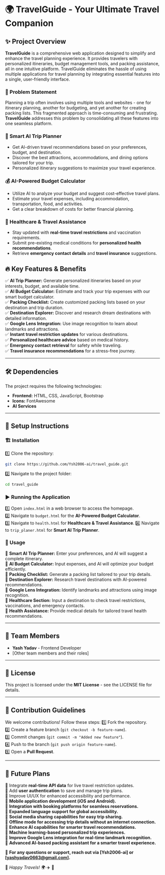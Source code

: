 # 🌍 TravelGuide - Your Ultimate Travel Companion

## ✨ Project Overview
**TravelGuide** is a comprehensive web application designed to simplify and enhance the travel planning experience. It provides travelers with personalized itineraries, budget management tools, and packing assistance, all in one intuitive platform. TravelGuide eliminates the hassle of using multiple applications for travel planning by integrating essential features into a single, user-friendly interface.

### 🛑 Problem Statement
Planning a trip often involves using multiple tools and websites - one for itinerary planning, another for budgeting, and yet another for creating packing lists. This fragmented approach is time-consuming and frustrating. **TravelGuide** addresses this problem by consolidating all these features into one seamless platform.

### 🤖 Smart AI Trip Planner
- Get AI-driven travel recommendations based on your preferences, budget, and destination.
- Discover the best attractions, accommodations, and dining options tailored for your trip.
- Personalized itinerary suggestions to maximize your travel experience.

### 💰 AI-Powered Budget Calculator
- Utilize AI to analyze your budget and suggest cost-effective travel plans.
- Estimate your travel expenses, including accommodation, transportation, food, and activities.
- Get a clear breakdown of costs for better financial planning.

### 🏥 Healthcare & Travel Assistance
- Stay updated with **real-time travel restrictions** and vaccination requirements.
- Submit pre-existing medical conditions for **personalized health recommendations**.
- Retrieve **emergency contact details** and **travel insurance** suggestions.

## 🔥 Key Features & Benefits
✅ **AI Trip Planner:** Generate personalized itineraries based on your interests, budget, and available time.  
✅ **AI Budget Calculator:** Estimate and track your trip expenses with our smart budget calculator.  
✅ **Packing Checklist:** Create customized packing lists based on your destination and trip duration.  
✅ **Destination Explorer:** Discover and research dream destinations with detailed information.  
✅ **Google Lens Integration:** Use image recognition to learn about landmarks and attractions.  
✅ **Instant travel restriction updates** for various destinations.  
✅ **Personalized healthcare advice** based on medical history.  
✅ **Emergency contact retrieval** for safety while traveling.  
✅ **Travel insurance recommendations** for a stress-free journey. 


---

## 🛠 Dependencies
The project requires the following technologies:

- **Frontend:** HTML, CSS, JavaScript, Bootstrap
- **Icons:** FontAwesome
- **AI Services** 

---

## 🚀 Setup Instructions

### 🏗 Installation
1️⃣ Clone the repository:
   ```sh
   git clone https://github.com/Ysh2006-ai/travel_guide.git
   ```
2️⃣ Navigate to the project folder:
   ```sh
   cd travel_guide
   ```

### ▶ Running the Application
1️⃣ Open `index.html` in a web browser to access the homepage.  
2️⃣ Navigate to `budget.html` for the **AI-Powered Budget Calculator**.  
3️⃣ Navigate to `health.html` for **Healthcare & Travel Assistance**. 
4️⃣ Navigate to `trip_planer.html` for **Smart AI Trip Planner**.
 

### 🎯 Usage
🔹 **Smart AI Trip Planner:** Enter your preferences, and AI will suggest a complete itinerary.  
🔹 **AI Budget Calculator:** Input expenses, and AI will optimize your budget efficiently.  
🔹 **Packing Checklist:** Generate a packing list tailored to your trip details.  
🔹 **Destination Explorer:** Research travel destinations with AI-powered recommendations.  
🔹 **Google Lens Integration:** Identify landmarks and attractions using image recognition.  
🔹 **Healthcare Section:** Input a destination to check travel restrictions, vaccinations, and emergency contacts.  
🔹 **Health Assistance:** Provide medical details for tailored travel health recommendations.  

---

## 👥 Team Members
- **Yash Yadav** - Frontend Developer  
- [Other team members and their roles]  

---

## 📜 License
This project is licensed under the **MIT License** - see the LICENSE file for details.

---

## 🤝 Contribution Guidelines
We welcome contributions! Follow these steps:
1️⃣ Fork the repository.  
2️⃣ Create a feature branch (`git checkout -b feature-name`).  
3️⃣ Commit changes (`git commit -m "Added new feature"`).  
4️⃣ Push to the branch (`git push origin feature-name`).  
5️⃣ Open a **Pull Request**.  

---

## 🔮 Future Plans
🔹 Integrate **real-time API data** for live travel restriction updates.  
🔹 Add **user authentication** to save and manage trip plans.  
🔹 Improve UI/UX for enhanced accessibility and performance.  
🔹 **Mobile application development (iOS and Android).**  
🔹 **Integration with booking platforms for seamless reservations.**  
🔹 **Expanded language support for global accessibility.**  
🔹 **Social media sharing capabilities for easy trip sharing.**  
🔹 **Offline mode for accessing trip details without an internet connection.**  
🔹 **Enhance AI capabilities for smarter travel recommendations.**  
🔹 **Machine learning-based personalized trip experiences.**  
🔹 **Improve Google Lens integration for real-time landmark recognition.**  
🔹 **Advanced AI-based packing assistant for a smarter travel experience.**  

📩 **For any questions or support, reach out via [Ysh2006-ai] or [yashyadav0663@gmail.com].**

🌟 *Happy Travels!* 🌍 ✈️ 🚀

